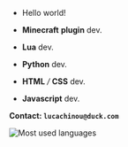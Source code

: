- Hello world!

- **Minecraft** __plugin__ dev.
- **Lua** dev.
- **Python** dev.
- **HTML** */* **CSS** dev.
- **Javascript** dev.

**Contact: `lucachinou@duck.com`**


![Most used languages](https://github-readme-stats.vercel.app/api/top-langs/?username=lucachinou&theme=darcula)
